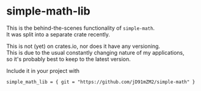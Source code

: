 # simple-math-lib

This is the behind-the-scenes functionality of `simple-math`.  
It was split into a separate crate recently.

This is not (yet) on crates.io, nor does it have any versioning.  
This is due to the usual constantly changing nature of my applications,  
so it's probably best to keep to the latest version.

Include it in your project with
```
simple_math_lib = { git = "https://github.com/jD91mZM2/simple-math" }
```
